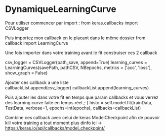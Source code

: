 # DynamiqueLearningCurve
Pour utiliser commencer par import :
from keras.callbacks import CSVLogger

Puis importez mon callback en le placant dans le même dossier
from callback import LearningCurve

Une fois importer dans votre training avant le fit construiser ces 2 callback

csv_logger = CSVLogger(path_save, append=True)
learning_curves = LearningCurves(savePath, pathCSV, NBepochs, metrics = ['acc', 'loss'], show_graph = False)
 
Ajouter ces callback a une liste            
callbackList.append(csv_logger)
callbackList.append(learning_curves)


Puis ajouter les dans votre fit en temps que param callbacks et vous verrez des learning curve faite en temps réel ;-)
histo = self.model.fit(trainData, TestData, verbose=1, epochs=int(epochs), callbacks=callbackList)

Combine ces callback avec celui de keras ModelCheckpoint afin de pouvoir kill votre training a tout moment
plus dinfo ici -> https://keras.io/api/callbacks/model_checkpoint/
            
